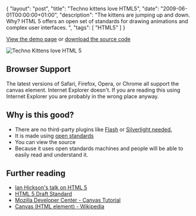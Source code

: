 {
  "layout": "post",
  "title": "Techno kittens love HTML5",
  "date": "2009-06-01T00:00:00+01:00",
  "description": "The kittens are jumping up and down. Why? HTML 5 offers an open set of standards for drawing animations and complex user interfaces. ",
  "tags": [
    "HTML5"
  ]
}

[View the demo page][1] or [download the source code][2]

![Techno Kittens love HTML 5][3] 

## Browser Support

The latest versions of Safari, Firefox, Opera, or Chrome all support the canvas element. Internet Explorer doesn't. If you are reading this using Internet Explorer you are probably in the wrong place anyway. 

## Why is this good?

*   There are no third-party plugins like [Flash][4] or [Silverlight needed.][5]
*   It is made using [open standards][6]
*   You can view the source
*   Because it uses open standards machines and people will be able to easily read and understand it.

## Further reading

*   [Ian Hickson's talk on HTML 5][7]
*   [HTML 5 Draft Standard][8]
*   [Mozilla Developer Center - Canvas Tutorial][9]
*   [Canvas (HTML element) - Wikipedia][10]

[1]: http://shapeshed.com/examples/techno-kittens/
[2]: http://github.com/shapeshed/HTML-5/tree/master
[3]: http://shapeshed.com/images/articles/techno-kittens.jpg
[4]: http://get.adobe.com/flashplayer/
[5]: http://silverlight.net/
[6]: http://en.wikipedia.org/wiki/Open_standard
[7]: http://www.youtube.com/watch?v=xIxDJof7xxQ
[8]: http://www.whatwg.org/specs/web-apps/current-work/
[9]: https://developer.mozilla.org/en/Canvas_tutorial
[10]: http://en.wikipedia.org/wiki/Canvas_(HTML_element)
